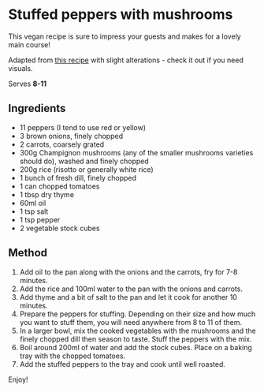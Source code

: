 # Stuffed peppers with mushrooms

This vegan recipe is sure to impress your guests and makes for a lovely main course!

Adapted from [this recipe](https://www.lalena.ro/u/reteta/902/Ardei-umpluti-cu-ciuperci/) with slight alterations - check it out if you need visuals.

Serves **8-11**

## Ingredients

* 11 peppers (I tend to use red or yellow)
* 3 brown onions, finely chopped
* 2 carrots, coarsely grated
* 300g Champignon mushrooms (any of the smaller mushrooms varieties should do), washed and finely chopped
* 200g rice (risotto or generally white rice)
* 1 bunch of fresh dill, finely chopped
* 1 can chopped tomatoes
* 1 tbsp dry thyme
* 60ml oil
* 1 tsp salt
* 1 tsp pepper
* 2 vegetable stock cubes

## Method

1. Add oil to the pan along with the onions and the carrots, fry for 7-8 minutes.
4. Add the rice and 100ml water to the pan with the onions and carrots.
5. Add thyme and a bit of salt to the pan and let it cook for another 10 minutes.
6. Prepare the peppers for stuffing. Depending on their size and how much you want to stuff them, you will need anywhere from 8 to 11 of them.
7. In a larger bowl, mix the cooked vegetables with the mushrooms and the finely chopped dill then season to taste. Stuff the peppers with the mix.
8. Boil around 200ml of water and add the stock cubes. Place on a baking tray with the chopped tomatoes.
9. Add the stuffed peppers to the tray and cook until well roasted.

Enjoy!
